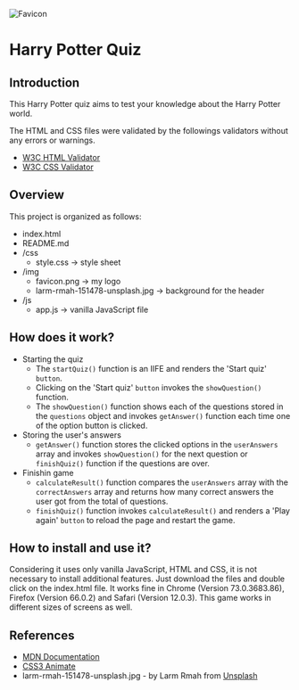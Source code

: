 
![Favicon]('./img/favicon.png') 
# Harry Potter Quiz

## Introduction

This Harry Potter quiz aims to test your knowledge about the Harry Potter world.

The HTML and CSS files were validated by the followings validators  without any errors or warnings.
- [W3C HTML Validator](https://jigsaw.w3.org/css-validator/)
- [W3C CSS Validator](https://validator.w3.org/)

## Overview

This project is organized as follows:
 - index.html 
 - README.md 
 - /css
   - style.css -> style sheet 
 - /img
   - favicon.png -> my logo
   - larm-rmah-151478-unsplash.jpg -> background for the header
 - /js
   - app.js -> vanilla JavaScript file

## How does it work?

- Starting the quiz
  - The `startQuiz()` function is an IIFE and renders the 'Start quiz' `button`.
  - Clicking on the 'Start quiz' `button` invokes the `showQuestion()` function.
  - The `showQuestion()` function shows each of the questions stored in the `questions` object and invokes `getAnswer()` function each time one of the option button is clicked.
- Storing the user's answers
  - `getAnswer()` function stores the clicked options in the `userAnswers` array and invokes `showQuestion()` for the next question or `finishQuiz()` function if the questions are over.
- Finishin game
  - `calculateResult()` function compares the `userAnswers` array with the `correctAnswers` array and returns how many correct answers the user got from the total of questions.
  - `finishQuiz()` function invokes `calculateResult()` and renders a 'Play again' `button` to reload the page and restart the game.
  

## How to install and use it?

Considering it uses only vanilla JavaScript, HTML and CSS, it is not necessary to install additional features. 
Just download the files and double click on the index.html file.
It works fine in Chrome (Version 73.0.3683.86), Firefox (Version 66.0.2) and Safari (Version 12.0.3).
This game works in different sizes of screens as well.

## References

- [MDN Documentation](https://developer.mozilla.org)
- [CSS3 Animate](http://cssanimate.com/)
- larm-rmah-151478-unsplash.jpg - by Larm Rmah from [Unsplash](https://unsplash.com/photos/sMs2M-yiqCY)
